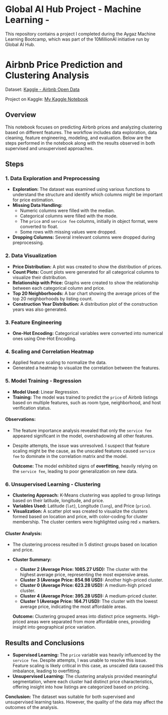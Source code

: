 # Global AI Hub Project - Machine Learning - 
This repository contains a project I completed during the Aygaz Machine Learning Bootcamp, which was part of the 10MillionAI initiative run by Global AI Hub.

# Airbnb Price Prediction and Clustering Analysis

Dataset: [Kaggle - Airbnb Open Data](https://www.kaggle.com/datasets/arianazmoudeh/airbnbopendata/code)

Project on Kaggle: [My Kaggle Notebook](https://www.kaggle.com/code/lainboz/airbnb-last/notebook)

## Overview

This notebook focuses on predicting Airbnb prices and analyzing clustering based on different features. The workflow includes data exploration, data cleaning, feature engineering, modeling, and evaluation. Below are the steps performed in the notebook along with the results observed in both supervised and unsupervised approaches.

## Steps

### 1. Data Exploration and Preprocessing
- **Exploration:** The dataset was examined using various functions to understand the structure and identify which columns might be important for price estimation.
- **Missing Data Handling:** 
  - Numeric columns were filled with the median.
  - Categorical columns were filled with the mode.
  - The `price` and `service fee` columns, initially in object format, were converted to float.
  - Some rows with missing values were dropped.
- **Dropping Columns:** Several irrelevant columns were dropped during preprocessing.

### 2. Data Visualization
- **Price Distribution:** A plot was created to show the distribution of prices.
- **Count Plots:** Count plots were generated for all categorical columns to visualize their distribution.
- **Relationship with Price:** Graphs were created to show the relationship between each categorical column and price.
- **Top 20 Neighborhoods:** A bar chart showing the average prices of the top 20 neighborhoods by listing count.
- **Construction Year Distribution:** A distribution plot of the construction years was also generated.

### 3. Feature Engineering
- **One-Hot Encoding:** Categorical variables were converted into numerical ones using One-Hot Encoding.

### 4. Scaling and Correlation Heatmap
- Applied feature scaling to normalize the data.
- Generated a heatmap to visualize the correlation between the features.

### 5. Model Training - Regression
- **Model Used:** Linear Regression.
- **Training:** The model was trained to predict the `price` of Airbnb listings based on multiple features, such as room type, neighborhood, and host verification status.

#### Observations:
- The feature importance analysis revealed that only the `service fee` appeared significant in the model, overshadowing all other features. 
- Despite attempts, the issue was unresolved. I suspect that feature scaling might be the cause, as the unscaled features caused `service fee` to dominate in the correlation matrix and the model.
  
  **Outcome:** The model exhibited signs of **overfitting**, heavily relying on the `service fee`, leading to poor generalization on new data.

### 6. Unsupervised Learning - Clustering
- **Clustering Approach:** K-Means clustering was applied to group listings based on their latitude, longitude, and price.
- **Variables Used:** Latitude (`lat`), Longitude (`long`), and Price (`price`).
- **Visualization:** A scatter plot was created to visualize the clusters formed based on location and price, with color-coding for cluster membership. The cluster centers were highlighted using red `x` markers.

#### Cluster Analysis:
- The clustering process resulted in 5 distinct groups based on location and price.
  
- **Cluster Summary:**
  - **Cluster 2 (Average Price: 1085.27 USD):** The cluster with the highest average price, representing the most expensive areas.
  - **Cluster 3 (Average Price: 854.98 USD):** Another high-priced cluster.
  - **Cluster 0 (Average Price: 623.28 USD):** A medium-high priced cluster.
  - **Cluster 4 (Average Price: 395.28 USD):** A medium-priced cluster.
  - **Cluster 1 (Average Price: 164.71 USD):** The cluster with the lowest average price, indicating the most affordable areas.

  **Outcome:** Clustering grouped areas into distinct price segments. High-priced areas were separated from more affordable ones, providing insight into geographical price variation.

## Results and Conclusions
- **Supervised Learning:** The `price` variable was heavily influenced by the `service fee`. Despite attempts, I was unable to resolve this issue. Feature scaling is likely critical in this case, as unscaled data caused this imbalance, leading to overfitting.
- **Unsupervised Learning:** The clustering analysis provided meaningful segmentation, where each cluster had distinct price characteristics, offering insight into how listings are categorized based on pricing.

**Conclusion:** The dataset was suitable for both supervised and unsupervised learning tasks. However, the quality of the data may affect the outcomes of the analysis.



